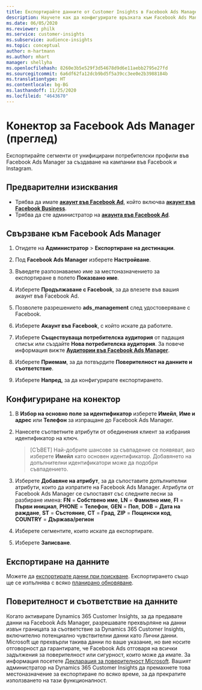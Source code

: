 ```yaml
---
title: Експортирайте данните от Customer Insights в Facebook Ads Manager
description: Научете как да конфигурирате връзката към Facebook Ads Manager.
ms.date: 06/05/2020
ms.reviewer: philk
ms.service: customer-insights
ms.subservice: audience-insights
ms.topic: conceptual
author: m-hartmann
ms.author: mhart
manager: shellyha
ms.openlocfilehash: 8260e3b5e529f3d54678d9d6e11aebb2795e27fd
ms.sourcegitcommit: 6a6df62fa12dcb9bd5f5a39cc3ee0e2b3988184b
ms.translationtype: HT
ms.contentlocale: bg-BG
ms.lasthandoff: 11/25/2020
ms.locfileid: "4643670"
---
```

# <a name="connector-for-facebook-ads-manager-preview"></a>Конектор за Facebook Ads Manager (преглед)

Експортирайте сегменти от унифицирани потребителски профили във Facebook Ads Manager за създаване на кампании във Facebook и Instagram.

## <a name="prerequisites"></a>Предварителни изисквания

- Трябва да имате [**акаунт във Facebook Ad**](https://www.facebook.com/business/learn/lessons/step-by-step-ads-manager-account), който включва [**акаунт във Facebook Business**](https://business.facebook.com/).
- Трябва да сте администратор на [**акаунта във Facebook Ad**](https://www.facebook.com/business/learn/lessons/step-by-step-ads-manager-account).

## <a name="connect-to-facebook-ads-manager"></a>Свързване към Facebook Ads Manager

1. Отидете на **Администратор** > **Експортиране на дестинации**.

1. Под **Facebook Ads Manager** изберете **Настройване**.

1. Въведете разпознаваемо име за местоназначението за експортиране в полето **Показвано име**.

1. Изберете **Продължаване с Facebook**, за да влезете във вашия акаунт във Facebook Ad.

1. Позволете разрешението **ads_management** след удостоверяване с Facebook.

1. Изберете **Акаунт във Facebook**, с който искате да работите.

1. Изберете **Съществуваща потребителска аудитория** от падащия списък или създайте **Нова потребителска аудитория**. За повече информация вижте [**Аудитории във Facebook Ads Manager**](https://www.facebook.com/business/help/744354708981227?id=2469097953376494).

1. Изберете **Приемам**, за да потвърдите **Поверителност на данните и съответствие**.

1. Изберете **Напред**, за да конфигурирате експортирането.

## <a name="configure-the-connector"></a>Конфигуриране на конектор

1. В **Избор на основно поле за идентификатор** изберете **Имейл**, **Име и адрес** или **Телефон** за изпращане до Facebook Ads Manager.

1. Нанесете съответните атрибути от обединения клиент за избрания идентификатор на ключ.
   > [СЪВЕТ] Най-добрите шансове за съвпадение се появяват, ако изберете **Имейл** като основен идентификатор. Добавянето на допълнителни идентификатори може да подобри съвпадението.

1. Изберете **Добавяне на атрибут**, за да съпоставите допълнителни атрибути, които да изпратите на Facebook Ads Manager. Атрибути от Facebook Ads Manager се съпоставят със следните лесни за разбиране имена: **FN** = **Собствено име**, **LN** = **Фамилно име**, **FI** = **Първи инициал**, **PHONE** = **Телефон**, **GEN** = **Пол**, **DOB** = **Дата на раждане**, **ST** = **Състояние**, **CT** = **Град**, **ZIP** = **Пощенски код**, **COUNTRY** = **Държава/регион**

1. Изберете сегментите, които искате да експортирате.

1. Изберете **Записване**.

## <a name="export-the-data"></a>Експортиране на данните

Можете да [експортирате данни при поискване](export-destinations.md). Експортирането също ще се изпълнява с всяко [планирано обновяване](system.md#schedule-tab).

## <a name="data-privacy-and-compliance"></a>Поверителност и съответствие на данните

Когато активирате Dynamics 365 Customer Insights, за да предавате данни на Facebook Ads Manager, разрешавате прехвърляне на данни извън границата за съответствие за Dynamics 365 Customer Insights, включително потенциално чувствителни данни като Лични данни. Microsoft ще прехвърли такива данни по ваше указание, но вие носите отговорност да гарантирате, че Facebook Ads отговаря на всички задължения за поверителност или сигурност, които може да имате. За информация посетете [Декларация за поверителност Microsoft](https://go.microsoft.com/fwlink/?linkid=396732).
Вашият администратор на Dynamics 365 Customer Insights да премахнете това местоназначение за експортиране по всяко време, за да прекратите използването на тази функционалност.
